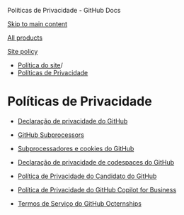 Políticas de Privacidade - GitHub Docs

[Skip to main content](#main-content)

[All products](/pt)

[Site policy](/site-policy)

* [Política do site](/pt/site-policy)/
* [Políticas de Privacidade](/pt/site-policy/privacy-policies)

Políticas de Privacidade
==========

* [Declaração de privacidade do GitHub](/pt/site-policy/privacy-policies/github-privacy-statement)

* [GitHub Subprocessors](/pt/site-policy/privacy-policies/github-subprocessors)

* [Subprocessadores e cookies do GitHub](/pt/site-policy/privacy-policies/github-subprocessors-and-cookies)

* [Declaração de privacidade de codespaces do GitHub](/pt/site-policy/privacy-policies/github-codespaces-privacy-statement)

* [Política de Privacidade do Candidato do GitHub](/pt/site-policy/privacy-policies/github-candidate-privacy-policy)

* [Política de Privacidade do GitHub Copilot for Business](/pt/site-policy/privacy-policies/github-copilot-for-business-privacy-statement)

* [Termos de Serviço do GitHub Octernships](/pt/site-policy/privacy-policies/github-octernships-terms-of-service)
